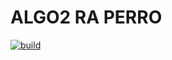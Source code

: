 # ALGO2 RA PERRO

[![build](https://github.com/LopezGonzaloDamian/UNSAM_Algoritmos_2/actions/workflows/build.yml/badge.svg?branch=master)](https://github.com/LopezGonzaloDamian/UNSAM_Algoritmos_2/actions/workflows/build.yml)
